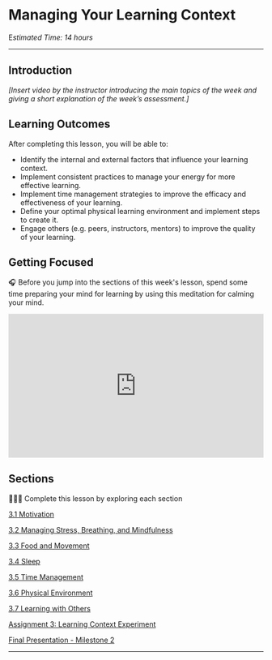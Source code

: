 # Managing Your Learning Context

E*stimated Time: 14 hours*

---

## Introduction

*[Insert video by the instructor introducing the main topics of the week and giving a short explanation of the week’s assessment.]*

## **Learning Outcomes**

After completing this lesson, you will be able to:

- Identify the internal and external factors that influence your learning context.
- Implement consistent practices to manage your energy for more effective learning.
- Implement time management strategies to improve the efficacy and effectiveness of your learning.
- Define your optimal physical learning environment and implement steps to create it.
- Engage others (e.g. peers, instructors, mentors) to improve the quality of your learning.

## Getting Focused

<aside>


🎧 Before you jump into the sections of this week's lesson, spend some time preparing your mind for learning by using this meditation for calming your mind.

</aside>

<div style="position: relative; padding-bottom: 56.25%; height: 0;"><iframe src="https://www.youtube.com/embed/K4YoQHjaziI" title="YouTube video player" frameborder="0" allow="accelerometer; autoplay; clipboard-write; encrypted-media; gyroscope; picture-in-picture" allowfullscreen style="position: absolute; top: 0; left: 0; width: 100%; height: 100%;"></iframe></div>

## Sections

<aside>


👩🏿‍🏫 Complete this lesson by exploring each section

</aside>

[3.1 Motivation](/optimizing-your-learning/managing-your-learning-context/motivation.md)

[3.2 Managing Stress, Breathing, and Mindfulness](/optimizing-your-learning/managing-your-learning-context/managing-stress-breathing-and-mindfulness.md)

[3.3 Food and Movement](/optimizing-your-learning/managing-your-learning-context/food-and-movement.md)

[3.4 Sleep](/optimizing-your-learning/managing-your-learning-context/sleep.md)

[3.5 Time Management](/optimizing-your-learning/managing-your-learning-context/time-management.md)

[3.6 Physical Environment ](/optimizing-your-learning/managing-your-learning-context/physical-environment.md)

[3.7 Learning with Others](/optimizing-your-learning/managing-your-learning-context/learning-with-others.md)

[Assignment 3: Learning Context Experiment](/optimizing-your-learning/managing-your-learning-context/assignment-3-energy-and-time-management-experiment.md)

[Final Presentation - Milestone 2](/optimizing-your-learning/managing-your-learning-context/final-presentation-milestone-2.md)

<!-- [Wrap up](/optimizing-your-learning/managing-your-learning-context/wrap-up.md) -->

---
